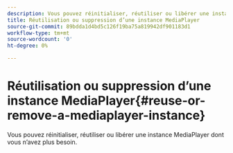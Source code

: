 ```yaml
---
description: Vous pouvez réinitialiser, réutiliser ou libérer une instance MediaPlayer dont vous n’avez plus besoin.
title: Réutilisation ou suppression d’une instance MediaPlayer
source-git-commit: 89bdda1d4bd5c126f19ba75a819942df901183d1
workflow-type: tm+mt
source-wordcount: '0'
ht-degree: 0%

---
```



# Réutilisation ou suppression d’une instance MediaPlayer{#reuse-or-remove-a-mediaplayer-instance}

Vous pouvez réinitialiser, réutiliser ou libérer une instance MediaPlayer dont vous n’avez plus besoin.

